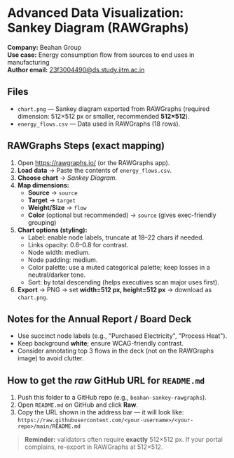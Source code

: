 # Advanced Data Visualization: Sankey Diagram (RAWGraphs)

**Company:** Beahan Group  
**Use case:** Energy consumption flow from sources to end uses in manufacturing  
**Author email:** 23f3004490@ds.study.iitm.ac.in

## Files
- `chart.png` — Sankey diagram exported from RAWGraphs (required dimension: 512×512 px or smaller, recommended **512×512**).
- `energy_flows.csv` — Data used in RAWGraphs (18 rows).

## RAWGraphs Steps (exact mapping)

1. Open https://rawgraphs.io/ (or the RAWGraphs app).
2. **Load data** → Paste the contents of `energy_flows.csv`.
3. **Choose chart** → *Sankey Diagram*.
4. **Map dimensions:**
   - **Source** → `source`
   - **Target** → `target`
   - **Weight/Size** → `flow`
   - **Color** (optional but recommended) → `source` (gives exec-friendly grouping)
5. **Chart options (styling):**
   - Label: enable node labels, truncate at 18–22 chars if needed.
   - Links opacity: 0.6–0.8 for contrast.
   - Node width: medium.
   - Node padding: medium.
   - Color palette: use a muted categorical palette; keep losses in a neutral/darker tone.
   - Sort: by total descending (helps executives scan major uses first).
6. **Export** → PNG → set **width=512 px, height=512 px** → download as `chart.png`.

## Notes for the Annual Report / Board Deck
- Use succinct node labels (e.g., "Purchased Electricity", "Process Heat").
- Keep background **white**; ensure WCAG-friendly contrast.
- Consider annotating top 3 flows in the deck (not on the RAWGraphs image) to avoid clutter.

## How to get the *raw* GitHub URL for `README.md`
1. Push this folder to a GitHub repo (e.g., `beahan-sankey-rawgraphs`).
2. Open `README.md` on GitHub and click **Raw**.
3. Copy the URL shown in the address bar — it will look like:
   `https://raw.githubusercontent.com/<your-username>/<your-repo>/main/README.md`

> **Reminder:** validators often require **exactly** 512×512 px. If your portal complains, re-export in RAWGraphs at 512×512.
